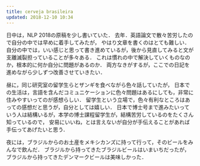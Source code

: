 ```yaml
---
title: cerveja brasileira
updated: 2018-12-10 10:34
---
```

日中は，NLP 2018の原稿を少し書いていた．
去年．英語論文で散々苦労したので自分の中では早めに着手してみたが，
やはり文章を書くのはとても難しい．
自分の中では，いい感じと思って書き進めているが，後から見直してみると文が支離滅裂担っていることが多々ある．
これは慣れの中で解決していくものなのか，根本的に何か自分に問題があるのか．
両方なきがするが，ここでの日記を進めながら少しずつ改善させていきたい．

昼に，同じ研究室の留学生らとザンギを食べながら色々話していたが，
日本での生活は，言語を含んだコミュニケーションに色々問題はあるにしても，非常に住みやすいってのが感想らしい．
留学生という立場で，色々有利なところはあっての感想だと思うが，自分としては嬉しい．
日本で博士号まで進みたいっていう人は結構いるが，本学の博士課程留学生が，結構苦労しているのをたくさん知っているので，
安易にいいね，とは言えないが自分が手伝えることがあれば手伝ってあげたいと思う．

夜には，ブラジルからのお土産をメキシカンズに持って行って，そのビールをみんなで飲んだ．
ブラジルから持ってきたブラジルビールはいまいちだったが，ブラジルから持ってきたデンマークビールは美味しかった．
